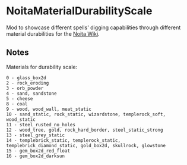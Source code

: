 # NoitaMaterialDurabilityScale
Mod to showcase different spells' digging capabilities through different material durabilities for the [Noita Wiki](https://noita.wiki.gg/).


## Notes

Materials for durability scale:

```
0 - glass_box2d
2 - rock_eroding
3 - orb_powder
4 - sand, sandstone
5 - cheese
8 - coal
9 - wood, wood_wall, meat_static
10 - sand_static, rock_static, wizardstone, templerock_soft, wood_static
11 - steel_rusted_no_holes
12 - wood_tree, gold, rock_hard_border, steel_static_strong
13 - steel_grey_static
14 - templebrick_static, templerock_static, templebrick_diamond_static, gold_box2d, skullrock, glowstone
15 - gem_box2d_red_float
16 - gem_box2d_darksun
```
